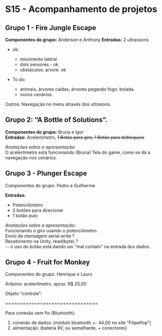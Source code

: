 # S15 - Acompanhamento de projetos


## Grupo 1 - Fire Jungle Escape

**Componentes do grupo:** Anderson e Anthony
**Entradas:** 2 ultrassons


* ok:
	* movimento lateral
	* dois sensores - ok
	* obstáculos: arvore. ok  

* To do: 
	* animais, árvores caídas, árvores pegando fogo, boiada.
	* novos cenários.

Outros: Navegação no menu através dos ultrasons.



## Grupo 2: “A Bottle of Solutions”. 

**Componentes do grupo:** Bruna e Igor  
**Entradas:** Acelerômetro, ~~1 Botão para giro, 1 Botão para debloqueio~~

_Anotações sobre a apresentação:_  
O acelerômetro está funcionando (Bruna)
Tela do game, como se dá a navegação nos cenários.


## Grupo 3 - Plunger Escape

Componentes do grupo: Pedro e Guilherme

**Entradas:**  

* Potenciômetro   
* 2 botões para direcionar  
* 1 botão pulo

_Anotações sobre a apresentação:_  
Funcionando o giro usando o potenciômetro.  
Envio de mensagem serial.write ?  
Recebimento na Unity, read(byte) ?  
-- o uso do botão está dando um "mal contato" na entrada dos dados.



## Grupo 4 - Fruit for Monkey

Componentes do grupo: Henrique e Lauro


Arduino: acelerômetro.
aprox. R$ 25,00

Objeto “controle”: 

================================


Para conexão sem fio (Bluetooth):

1. conexão de dados: (módulo bluetooth +- 44,00 no site “Filipeflop”)
2. alimentação: (bateria 9V, ou semelhante, + conectores)

